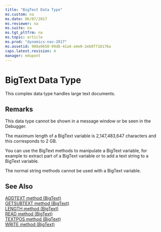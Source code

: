 ```yaml
---
title: "BigText Data Type"
ms.custom: na
ms.date: 06/07/2017
ms.reviewer: na
ms.suite: na
ms.tgt_pltfrm: na
ms.topic: article
ms.prod: "dynamics-nav-2017"
ms.assetid: 908a9650-99d8-41a4-a4e0-2eb0f718176a
caps.latest.revision: 4
manager: edupont
---
```

# BigText Data Type
This complex data type handles large text documents.  
  
## Remarks  
 This data type cannot be shown in a message window or be seen in the Debugger.  
  
 The maximum length of a BigText variable is 2,147,483,647 characters and this corresponds to 2 GB.  
  
 You can use the BigText methods to manipulate a BigText variable, for example to extract part of a BigText variable or to add a text string to a BigText variable.  
  
 The normal string methods cannot be used with a BigText variable.  
  
## See Also  
 [ADDTEXT method (BigText)](devenv-addtext-method-bigtext.md)   
 [GETSUBTEXT method (BigText)](devenv-getsubtext-method-bigtext.md)   
 [LENGTH method (BigText)](devenv-length-method-bigtext.md)   
 [READ method (BigText)](devenv-read-method-bigtext.md)   
 [TEXTPOS method (BigText)](devenv-textpos-method-bigtext.md)   
 [WRITE method (BigText)](devenv-write-method-bigtext.md)